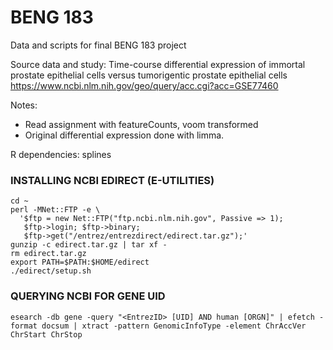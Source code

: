 # BENG 183

Data and scripts for final BENG 183 project

Source data and study: Time-course differential expression of immortal prostate epithelial cells versus tumorigentic prostate epithelial cells 
https://www.ncbi.nlm.nih.gov/geo/query/acc.cgi?acc=GSE77460

Notes: 
* Read assignment with featureCounts, voom transformed
* Original differential expression done with limma.

R dependencies: splines

### INSTALLING NCBI EDIRECT (E-UTILITIES)
    cd ~
    perl -MNet::FTP -e \
      '$ftp = new Net::FTP("ftp.ncbi.nlm.nih.gov", Passive => 1);
       $ftp->login; $ftp->binary;
       $ftp->get("/entrez/entrezdirect/edirect.tar.gz");'
    gunzip -c edirect.tar.gz | tar xf -
    rm edirect.tar.gz
    export PATH=$PATH:$HOME/edirect
    ./edirect/setup.sh

### QUERYING NCBI FOR GENE UID
    esearch -db gene -query "<EntrezID> [UID] AND human [ORGN]" | efetch -format docsum | xtract -pattern GenomicInfoType -element ChrAccVer ChrStart ChrStop
